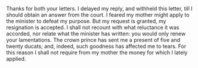 Thanks for both your letters. I delayed my reply, and withheld this letter, till I should obtain an answer from the court. I feared my mother might apply to the minister to defeat my purpose. But my request is granted, my resignation is accepted. I shall not recount with what reluctance it was accorded, nor relate what the minister has written: you would only renew your lamentations. The crown prince has sent me a present of five and twenty ducats; and, indeed, such goodness has affected me to tears. For this reason I shall not require from my mother the money for which I lately applied.